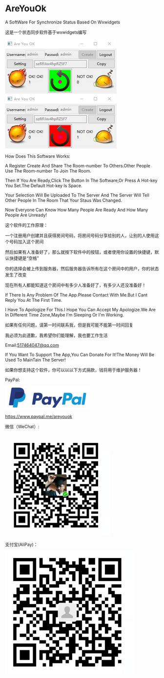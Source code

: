 
# AreYouOk
A SoftWare For Synchronize Status Based On Wxwidgets

这是一个状态同步软件基于wxwidgets编写

![image](https://github.com/chenjie199234/AreYouOk/raw/master/screenshot/OKOK.png) ![image](https://github.com/chenjie199234/AreYouOk/raw/master/screenshot/NotOK.png)

How Does This Software Works:

A Register Create And Share The Room-number To Others.Other People Use The Room-number To Join The Room.

Then If You Are Ready,Click The Button In The Software,Or Press A Hot-key You Set.The Default Hot-key Is Space.

Your Selection Will Be Uploaded To The Server And The Server Will Tell Other People In The Room That Your Staus Was Changed. 

Now Everyone  Can Know How Many People Are Ready And How Many People Are Unready!

这个软件的工作原理：

一个注册用户创建并且获得房间号码，将房间号码分享给别的人，让别的人使用这个号码加入这个房间

然后如果有人准备好了，那么就按下软件中的按钮，或者使用你设置的快捷键，默认快捷键是“空格”

你的选择会被上传到服务器，然后服务器告诉所有在这个房间中的用户，你的状态发生了改变

现在所有人都能知道这个房间中有多少人准备好了，有多少人还没准备好！

If There Is Any Problem Of The App.Please Contact With Me.But I Cant Reply You At The First Time.

I Have To Apologize For This.I Hope You Can Accept My Apologize.We Are In Different Time Zone,Maybe I'm Sleeping Or I'm Working.

如果有任何问题，请第一时间联系我，但是我可能不能第一时间回复

我必须为此道歉，我希望你们能理解，我也要工作生活

Email:517464047@qq.com

If You Want To Support The App,You Can Donate For It!The Money Will Be Used To MainTain The Server!

如果你想支持这个软件，你可以以以下方式捐款，钱将用于维护服务器！

PayPal:

![image](https://github.com/chenjie199234/AreYouOk/raw/master/donate/paypal.png)

https://www.paypal.me/areyouok

微信（WeChat）:

![image](https://github.com/chenjie199234/AreYouOk/raw/master/donate/wechat.png)

支付宝(AliPay)：

![image](https://github.com/chenjie199234/AreYouOk/raw/master/donate/alipay.png)
